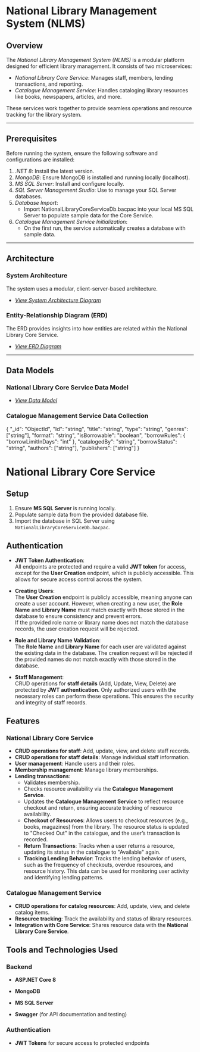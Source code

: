 # National Library Management System (NLMS)

## Overview
The *National Library Management System (NLMS)* is a modular platform designed for efficient library management. It consists of two microservices:

- *National Library Core Service*: Manages staff, members, lending transactions, and reporting.
- *Catalogue Management Service*: Handles cataloging library resources like books, newspapers, articles, and more.

These services work together to provide seamless operations and resource tracking for the library system.

---
## Prerequisites
Before running the system, ensure the following software and configurations are installed:

1. *.NET 8*: Install the latest version.
2. *MongoDB*: Ensure MongoDB is installed and running locally (localhost).
3. *MS SQL Server*: Install and configure locally.
4. *SQL Server Management Studio*: Use to manage your SQL Server databases.
5. *Database Import*:
   - Import NationalLibraryCoreServiceDb.bacpac into your local MS SQL Server to populate sample data for the Core Service.
6. *Catalogue Management Service Initialization*:
   - On the first run, the service automatically creates a database with sample data.

---

## Architecture

### System Architecture
The system uses a modular, client-server-based architecture.

- *[View System Architecture Diagram](https://online.visual-paradigm.com/share.jsp?id=333833353839302d35)*
### Entity-Relationship Diagram (ERD)
The ERD provides insights into how entities are related within the National Library Core Service.

- *[View ERD Diagram](https://online.visual-paradigm.com/share.jsp?id=333833353839302d34)*

---

## Data Models

### National Library Core Service Data Model
- *[View Data Model](https://online.visual-paradigm.com/w/ykbksizl/diagrams/#G1pQJ_pdzKNv7OzU-sRa4RL-OtqN0n3zuv)*
### Catalogue Management Service Data Collection
{
  "_id": "ObjectId",
  "Id": "string",
  "title": "string",
  "type": "string",
  "genres": ["string"],
  "format": "string",
  "isBorrowable": "boolean",
  "borrowRules": {
    "borrowLimitInDays": "int"
  },
  "catalogedBy": "string",
  "borrowStatus": "string",
  "authors": ["string"],
  "publishers": ["string"]
}




# National Library Core Service

## Setup

1. Ensure **MS SQL Server** is running locally.
2. Populate sample data from the provided database file.
3. Import the database in SQL Server using `NationalLibraryCoreServiceDb.bacpac`.

## Authentication

- **JWT Token Authentication**:  
  All endpoints are protected and require a valid **JWT token** for access, except for the **User Creation** endpoint, which is publicly accessible. This allows for secure access control across the system.
  
- **Creating Users**:  
  The **User Creation** endpoint is publicly accessible, meaning anyone can create a user account. However, when creating a new user, the **Role Name** and **Library Name** must match exactly with those stored in the database to ensure consistency and prevent errors.  
  If the provided role name or library name does not match the database records, the user creation request will be rejected.

- **Role and Library Name Validation**:  
  The **Role Name** and **Library Name** for each user are validated against the existing data in the database. The creation request will be rejected if the provided names do not match exactly with those stored in the database.

- **Staff Management**:  
  CRUD operations for **staff details** (Add, Update, View, Delete) are protected by **JWT authentication**. Only authorized users with the necessary roles can perform these operations. This ensures the security and integrity of staff records.

## Features

### National Library Core Service

- **CRUD operations for staff**: Add, update, view, and delete staff records.
- **CRUD operations for staff details**: Manage individual staff information.
- **User management**: Handle users and their roles.
- **Membership management**: Manage library memberships.
- **Lending transactions**:
  - Validates membership.
  - Checks resource availability via the **Catalogue Management Service**.
  - Updates the **Catalogue Management Service** to reflect resource checkout and return, ensuring accurate tracking of resource availability.
  - **Checkout of Resources**: Allows users to checkout resources (e.g., books, magazines) from the library. The resource status is updated to "Checked Out" in the catalogue, and the user’s transaction is recorded.
  - **Return Transactions**: Tracks when a user returns a resource, updating its status in the catalogue to "Available" again.
  - **Tracking Lending Behavior**: Tracks the lending behavior of users, such as the frequency of checkouts, overdue resources, and resource history. This data can be used for monitoring user activity and identifying lending patterns.

### Catalogue Management Service

- **CRUD operations for catalog resources**: Add, update, view, and delete catalog items.
- **Resource tracking**: Track the availability and status of library resources.
- **Integration with Core Service**: Shares resource data with the **National Library Core Service**.

## Tools and Technologies Used

### Backend

- **ASP.NET Core 8**
- **MongoDB**
- **MS SQL Server**


- **Swagger** (for API documentation and testing)

### Authentication

- **JWT Tokens** for secure access to protected endpoints
